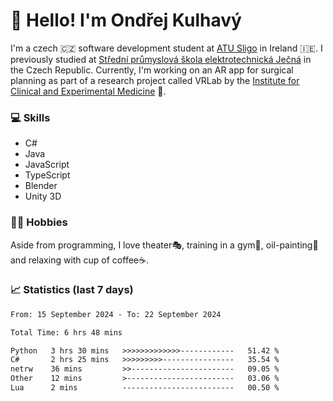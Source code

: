 # 👋 Hello! I'm Ondřej Kulhavý

I'm a czech 🇨🇿 software development student at [ATU Sligo](https://www.itsligo.ie/) in Ireland 🇮🇪. I previously studied at [Střední průmyslová škola elektrotechnická Ječná](https://www.spsejecna.cz/) in the Czech Republic. Currently, I'm working on an AR app for surgical planning as part of a research project called VRLab by the [Institute for Clinical and Experimental Medicine](https://www.ikem.cz/en/) 🏥.

### 💻 Skills
- C#
- Java
- JavaScript
- TypeScript
- Blender
- Unity 3D

### 🏋️‍♂️ Hobbies

Aside from programming, I love theater🎭, training in a gym💪, oil-painting🎨 and relaxing with cup of coffee☕.

### 📈 Statistics (last 7 days)
<!--START_SECTION:waka-->

```txt
From: 15 September 2024 - To: 22 September 2024

Total Time: 6 hrs 48 mins

Python   3 hrs 30 mins   >>>>>>>>>>>>>------------   51.42 %
C#       2 hrs 25 mins   >>>>>>>>>----------------   35.54 %
netrw    36 mins         >>-----------------------   09.05 %
Other    12 mins         >------------------------   03.06 %
Lua      2 mins          -------------------------   00.50 %
```

<!--END_SECTION:waka-->



